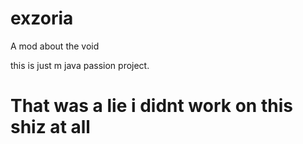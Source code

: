 # exzoria
A mod about the void

this is just m java passion project.

<h1> That was a lie i didnt work on this shiz at all  </h1>
